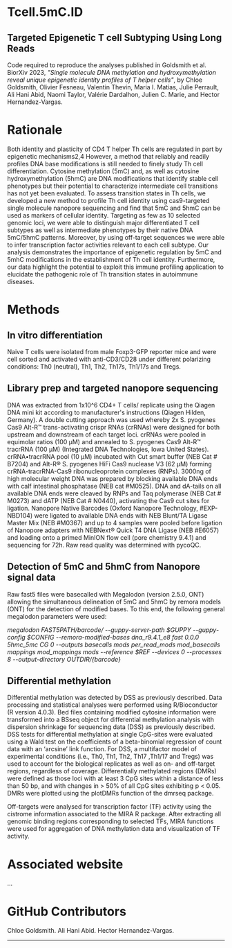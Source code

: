 # Tcell.5mC.ID

## Targeted Epigenetic T cell Subtyping Using Long Reads

Code required to reproduce the analyses published in Goldsmith et al. BiorXiv 2023, *"Single molecule DNA methylation and hydroxymethylation reveal unique epigenetic identity profiles of T helper cells"*, by Chloe Goldsmith, Olivier Fesneau, Valentin Thevin, Maria I. Matias, Julie Perrault, Ali Hani Abid, Naomi Taylor, Valérie Dardalhon, Julien C. Marie, and Hector Hernandez-Vargas.

# Rationale

Both identity and plasticity of CD4 T helper Th cells are regulated in part by epigenetic mechanisms2,4 However, a method that reliably and readily profiles DNA base modifications is still needed to finely study Th cell differentiation. Cytosine methylation (5mC) and, as well as cytosine hydroxymethylation (5hmC) are  DNA modifications that identify stable cell phenotypes but their potential to  characterize intermediate cell transitions has not yet been evaluated. To assess transition states in Th cells, we developed a new method to profile Th cell identity using cas9-targeted single molecule nanopore sequencing and find that 5mC and 5hmC can be used as markers of cellular identity. Targeting as few as 10 selected genomic loci, we were able to distinguish major differentiated T cell subtypes as well as intermediate phenotypes by their native DNA 5mC/5hmC patterns. Moreover, by using off-target sequences we were able to infer transcription factor activities relevant to each cell subtype. Our analysis demonstrates the importance of epigenetic regulation by 5mC and 5mhC modifications in the establishment of Th cell identity. Furthermore, our data highlight the potential to exploit this immune profiling application to elucidate the pathogenic role of Th transition states in autoimmune diseases.

# Methods

## In vitro differentiation 
Naive T cells were isolated from male Foxp3-GFP reporter mice and were cell sorted and activated with anti-CD3/CD28 under different polarizing conditions: Th0 (neutral), Th1, Th2, Th17s, Th1/17s and Tregs. 

## Library prep and targeted nanopore sequencing 
DNA was extracted from 1x10^6 CD4+ T cells/ replicate using the Qiagen DNA mini kit according to manufacturer's instructions (Qiagen Hilden, Germany).
A double cutting approach was used whereby 2x S. pyogenes Cas9 Alt-R™ trans-activating crispr RNAs (crRNAs) were designed for both upstream and downstream of each target loci. crRNAs were pooled in equimolar ratios (100 µM) and annealed to S. pyogenes Cas9 Alt-R™ tracrRNA (100 µM) (Integrated DNA Technologies, Iowa United States). crRNA•tracrRNA pool (10 µM) incubated with Cut smart buffer (NEB Cat # B7204) and Alt-R® S. pyogenes HiFi Cas9 nuclease V3 (62 µM) forming crRNA-tracrRNA-Cas9 ribonucleoprotein complexes (RNPs). 3000ng of high molecular weight DNA was prepared by blocking available DNA ends with calf intestinal phosphatase (NEB cat #M0525). DNA and dA-tails on all available DNA ends were cleaved by RNPs and Taq polymerase (NEB Cat # M0273) and dATP (NEB Cat # N0440), activating the Cas9 cut sites for ligation. Nanopore Native Barcodes (Oxford Nanopore Technology, #EXP-NBD104) were ligated to available DNA ends with NEB Blunt/TA Ligase Master Mix (NEB #M0367) and up to 4 samples were pooled before ligation of Nanopore adapters with NEBNext® Quick T4 DNA Ligase (NEB #E6057) and loading onto a primed MinION flow cell (pore chemistry 9.4.1) and sequencing for 72h. Raw read quality was determined with pycoQC. 

## Detection of 5mC and 5hmC from Nanopore signal data 
Raw fast5 files were basecalled with Megalodon (version 2.5.0, ONT) allowing the simultaneous delineation of 5mC and 5hmC by remora models (ONT) for the detection of modified bases. To this end, the following general megalodon parameters were used:

*megalodon $FAST5PATH/$barcode/  --guppy-server-path $GUPPY --guppy-config $CONFIG --remora-modified-bases dna_r9.4.1_e8 fast 0.0.0 5hmc_5mc CG 0 --outputs basecalls mods per_read_mods mod_basecalls mappings mod_mappings mods --reference $REF --devices 0 --processes 8 --output-directory ${OUTDIR}/${barcode}*

## Differential methylation
Differential methylation was detected by DSS as previously described. Data processing and statistical analyses were performed using R/Bioconductor (R version 4.0.3). Bed files containing modified cytosine information were transformed into a BSseq object for differential methylation analysis with dispersion shrinkage for sequencing data (DSS) as previously described. DSS tests for differential methylation at single CpG-sites were evaluated using a Wald test on the coefficients of a beta-binomial regression of count data with an ‘arcsine’ link function. For DSS, a multifactor model of experimental conditions (i.e., Th0, Th1, Th2, Th17 ,Th1/17 and Tregs) was used to account for the biological replicates as well as on- and off-target regions, regardless of coverage. Differentially methylated regions (DMRs) were defined as those loci with at least 3 CpG sites within a distance of less than 50 bp, and with changes in > 50% of all CpG sites exhibiting p < 0.05. DMRs were plotted using the plotDMRs function of the dmrseq package. 

Off-targets were analysed for transcription factor (TF) activity using the cistrome information associated to the MIRA R package. After extracting all genomic binding regions corresponding to selected TFs, MIRA functions were used for aggregation of DNA methylation data and visualization of TF activity.

# Associated website

...


# GitHub Contributors

Chloe Goldsmith.
Ali Hani Abid.
Hector Hernandez-Vargas.

---